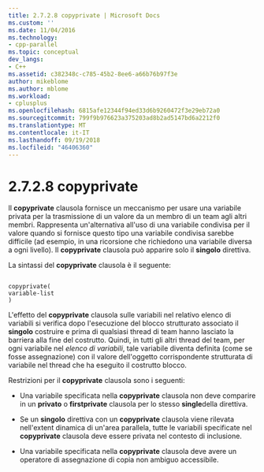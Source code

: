 ```yaml
---
title: 2.7.2.8 copyprivate | Microsoft Docs
ms.custom: ''
ms.date: 11/04/2016
ms.technology:
- cpp-parallel
ms.topic: conceptual
dev_langs:
- C++
ms.assetid: c382348c-c785-45b2-8ee6-a66b76b97f3e
author: mikeblome
ms.author: mblome
ms.workload:
- cplusplus
ms.openlocfilehash: 6815afe12344f94ed33d6b9260472f3e29eb72a0
ms.sourcegitcommit: 799f9b976623a375203ad8b2ad5147bd6a2212f0
ms.translationtype: MT
ms.contentlocale: it-IT
ms.lasthandoff: 09/19/2018
ms.locfileid: "46406360"
---
```

# <a name="2728-copyprivate"></a>2.7.2.8 copyprivate

Il **copyprivate** clausola fornisce un meccanismo per usare una variabile privata per la trasmissione di un valore da un membro di un team agli altri membri. Rappresenta un'alternativa all'uso di una variabile condivisa per il valore quando si fornisce questo tipo una variabile condivisa sarebbe difficile (ad esempio, in una ricorsione che richiedono una variabile diversa a ogni livello). Il **copyprivate** clausola può apparire solo il **singolo** direttiva.

La sintassi del **copyprivate** clausola è il seguente:

```

copyprivate(
variable-list
)

```

L'effetto del **copyprivate** clausola sulle variabili nel relativo elenco di variabili si verifica dopo l'esecuzione del blocco strutturato associato il **singolo** costruire e prima di qualsiasi thread di team hanno lasciato la barriera alla fine del costrutto. Quindi, in tutti gli altri thread del team, per ogni variabile nel *elenco di variabili*, tale variabile diventa definita (come se fosse assegnazione) con il valore dell'oggetto corrispondente strutturata di variabile nel thread che ha eseguito il costrutto blocco.

Restrizioni per il **copyprivate** clausola sono i seguenti:

- Una variabile specificata nella **copyprivate** clausola non deve comparire in un **privato** o **firstprivate** clausola per lo stesso **single**della direttiva.

- Se un **singolo** direttiva con un **copyprivate** clausola viene rilevata nell'extent dinamica di un'area parallela, tutte le variabili specificate nel **copyprivate** clausola deve essere privata nel contesto di inclusione.

- Una variabile specificata nella **copyprivate** clausola deve avere un operatore di assegnazione di copia non ambiguo accessibile.